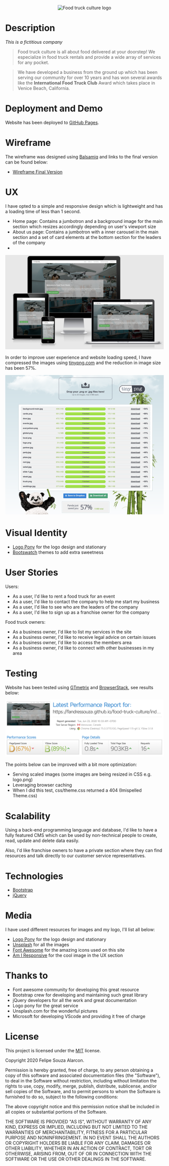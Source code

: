 <p align="center">
  <img src="https://github.com/fandressouza/food-truck-culture/blob/master/images/logo.png?raw=true" alt="Food truck culture logo"/>
</p>

# Description

*This is a fictitious company*

> Food truck culture is all about food delivered at your doorstep! We especialize in food truck rentals and provide a wide array of services for any pocket.

> We have developed a business from the ground up which has been serving our community for over 10 years and has won several awards like the **International Food Truck Club** Award which takes place in Venice Beach, California.

# Deployment and Demo

Website has been deployed to [GitHub Pages](https://fandressouza.github.io/food-truck-culture/).

# Wireframe

The wireframe was designed using [Balsamiq](https://balsamiq.com/wireframes/) and links to the final version can be found below:

- [Wireframe Final Version]()

# UX

I have opted to a simple and responsive design which is lightweight and has a loading time of less than 1 second.

- Home page: Contains a jumbotron and a background image for the main section which resizes accordingly depending on user's viewport size
- About us page: Contains a jumbotron with a inner carousel in the main section and a set of card elements at the bottom section for the leaders of the company
- 

![Responsive image with many different monitors](images/responsive.png)

In order to improve user experience and website loading speed, I have compressed the images using [tinypng.com](https://tinypng.com/) and the reduction in image size has been 57%.

![tinypng image saving results](images/image_compressor.png)

# Visual Identity

- [Logo Pony](https://www.logopony.com/) for the logo design and stationary
- [Bootswatch](https://bootswatch.com/) themes to add extra sweetness

# User Stories

Users:

- As a user, I'd like to rent a food truck for an event
- As a user, I'd like to contact the company to help me start my business
- As a user, I'd like to see who are the leaders of the company
- As a user, I'd like to sign up as a franchise owner for the company

Food truck owners:

- As a business owner, I'd like to list my services in the site
- As a business owner, I'd like to receive legal advice on certain issues
- As a business owner, I'd like to access the members area
- As a business owner, I'd like to connect with other businesses in my area

# Testing

Website has been tested using [GTmetrix](https://gtmetrix.com/reports/fandressouza.github.io/7xHu6MBv) and [BrowserStack](), see results below:

![Website Speed Test Results](images/speed_test.png)

The points below can be improved with a bit more optimization:

- Serving scaled images (some images are being resized in CSS e.g. logo.png)
- Leveraging browser caching
- When I did this test, css/theme.css returned a 404 (Imispelled Theme.css)

# Scalability

Using a back-end programming language and database, I'd like to have a fully featured CMS which can be used by non-technical people to create, read, update and delete data easily.

Also, I'd like franchise owners to have a private section where they can find resources and talk directly to our customer service representatives.

# Technologies

- [Bootstrap](https://getbootstrap.com/)
- [jQuery](https://jquery.com/)

# Media

I have used different resources for images and my logo, I'll list all below:

- [Logo Pony](https://www.logopony.com/) for the logo design and stationary
- [Unsplash](https://unsplash.com) for all the images
- [Font Awesome](https://fontawesome.com/6?next=%2Fstart) for the amazing icons used on this site
- [Am I Responsive](http://ami.responsivedesign.is/) for the cool image in the UX section

# Thanks to

- Font awesome community for developing this great resource
- Bootstrap crew for developing and maintaining such great library
- jQuery developers for all the work and great documentation
- Logo pony for the great service
- Unsplash.com for the wonderful pictures
- Microsoft for developing VScode and providing it free of charge

# License

This project is licensed under the [MIT](https://choosealicense.com/licenses/mit/) license.

Copyright 2020 Felipe Souza Alarcon.

Permission is hereby granted, free of charge, to any person obtaining a copy of this software and associated documentation files (the "Software"), to deal in the Software without restriction, including without limitation the rights to use, copy, modify, merge, publish, distribute, sublicense, and/or sell copies of the Software, and to permit persons to whom the Software is furnished to do so, subject to the following conditions:

The above copyright notice and this permission notice shall be included in all copies or substantial portions of the Software.

THE SOFTWARE IS PROVIDED "AS IS", WITHOUT WARRANTY OF ANY KIND, EXPRESS OR IMPLIED, INCLUDING BUT NOT LIMITED TO THE WARRANTIES OF MERCHANTABILITY, FITNESS FOR A PARTICULAR PURPOSE AND NONINFRINGEMENT. IN NO EVENT SHALL THE AUTHORS OR COPYRIGHT HOLDERS BE LIABLE FOR ANY CLAIM, DAMAGES OR OTHER LIABILITY, WHETHER IN AN ACTION OF CONTRACT, TORT OR OTHERWISE, ARISING FROM, OUT OF OR IN CONNECTION WITH THE SOFTWARE OR THE USE OR OTHER DEALINGS IN THE SOFTWARE.